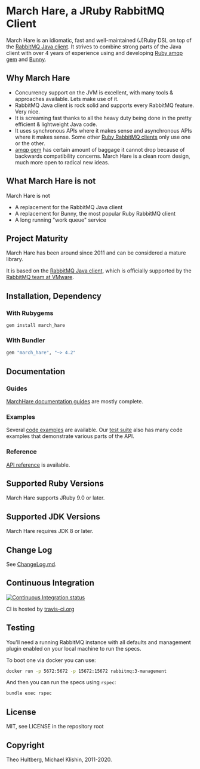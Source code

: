 # March Hare, a JRuby RabbitMQ Client

March Hare is an idiomatic, fast and well-maintained (J)Ruby DSL on top of the [RabbitMQ Java client](http://www.rabbitmq.com/api-guide.html). It strives to combine
strong parts of the Java client with over 4 years of experience using and developing [Ruby amqp gem](http://rubyamqp.info)
and [Bunny](http://rubybunny.info).

## Why March Hare

 * Concurrency support on the JVM is excellent, with many tools & approaches available. Lets make use of it.
 * RabbitMQ Java client is rock solid and supports every RabbitMQ feature. Very nice.
 * It is screaming fast thanks to all the heavy duty being done in the pretty efficient & lightweight Java code.
 * It uses synchronous APIs where it makes sense and asynchronous APIs where it makes sense. Some other [Ruby RabbitMQ clients](https://github.com/ruby-amqp)
   only use one or the other.
 * [amqp gem](https://github.com/ruby-amqp/amqp) has certain amount of baggage it cannot drop because of backwards compatibility concerns. March Hare is a
   clean room design, much more open to radical new ideas.


## What March Hare is not

March Hare is not

 * A replacement for the RabbitMQ Java client
 * A replacement for Bunny, the most popular Ruby RabbitMQ client
 * A long running "work queue" service


## Project Maturity

March Hare has been around since 2011 and can be considered a mature library.

It is based on the [RabbitMQ Java client](https://www.rabbitmq.com/java-client.html), which is officially
supported by the [RabbitMQ team at VMware](https://github.com/rabbitmq/).


## Installation, Dependency

### With Rubygems

``` shell
gem install march_hare
```

### With Bundler

``` ruby
gem "march_hare", "~> 4.2"
```

## Documentation

### Guides

[MarchHare documentation guides](http://rubymarchhare.info) are mostly complete.

### Examples

Several [code examples](./examples) are available. Our [test suite](./spec/higher_level_api/integration) also has many code examples
that demonstrate various parts of the API.

### Reference

[API reference](http://reference.rubymarchhare.info) is available.


## Supported Ruby Versions

March Hare supports JRuby 9.0 or later.


## Supported JDK Versions

March Hare requires JDK 8 or later.


## Change Log

See [ChangeLog.md](ChangeLog.md).


## Continuous Integration

[![Continuous Integration status](https://secure.travis-ci.org/ruby-amqp/march_hare.svg)](http://travis-ci.org/ruby-amqp/march_hare)

CI is hosted by [travis-ci.org](http://travis-ci.org)


## Testing

You'll need a running RabbitMQ instance with all defaults and
management plugin enabled on your local machine to run the specs.

To boot one via docker you can use:

```bash
docker run -p 5672:5672 -p 15672:15672 rabbitmq:3-management
```

And then you can run the specs using `rspec`:

```bash
bundle exec rspec
```


## License

MIT, see LICENSE in the repository root


## Copyright

Theo Hultberg, Michael Klishin, 2011-2020.
